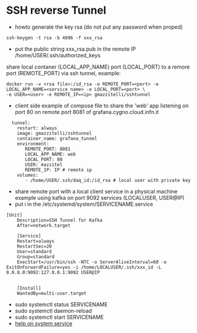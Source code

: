 # SSH reverse Tunnel 

- howto generate the key rsa (do not put any password when proped) 
```
ssh-keygen -t rsa -b 4096 -f xxx_rsa
```
- put the public string xxx_rsa.pub in the remote IP /home/USER/.ssh/authorized_keys

share local contaner (LOCAL_APP_NAME) port (LOCAL_PORT) to a remore port (REMOTE_PORT) via ssh tunnel, example:
```
docker run -v <rsa file>:/id_rsa -e REMOTE_PORT=<port> -e LOCAL_APP_NAME=<service name> -e LOCAL_PORT=<port> \
-e USER=<user> -e REMOTE_IP=<ip> gmazzitelli/sshtunnel

```
- client side example of compose file to share the 'web' app listening on port 80 on remote port 8081 of grafana.cygno.cloud.infn.it
```
  tunnel:
    restart: always
    image: gmazzitelli/sshtunnel
    container_name: grafana_tunnel
    environment: 
       REMOTE_PORT: 8081
       LOCAL_APP_NAME: web
       LOCAL_PORT: 80 
       USER: mazzitel
       REMOTE_IP: IP # remote ip
    volumes:
       - /home/USER/.ssh/daq_id:/id_rsa # local user with private key 

```
- share remote port with a local client service in a physical machine example using kafka on port 9092 services (LOCALUSER, USER@IP)
- put i in the  /etc/systemd/system/SERVICENAME.service
```
[Unit]
    Description=SSH Tunnel for Kafka
    After=network.target

    [Service]
    Restart=always
    RestartSec=20
    User=standard
    Group=standard
    ExecStart=/usr/bin/ssh -NTC -o ServerAliveInterval=60 -o ExitOnForwardFailure=yes -i /home/LOCALUSER/.ssh/xxx_id -L 0.0.0.0:9092:127.0.0.1:9092 USER@IP


    [Install]
    WantedBy=multi-user.target
```
- sudo systemctl status SERVICENAME
- sudo systemctl daemon-reload
- sudo systemctl start SERVICENAME
- [help on system service](https://www.digitalocean.com/community/tutorials/how-to-use-systemctl-to-manage-systemd-services-and-units)

